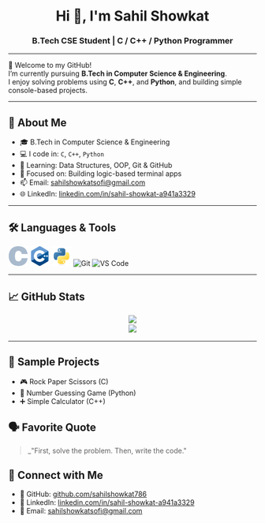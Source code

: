 <h1 align="center">Hi 👋, I'm Sahil Showkat</h1>
<h3 align="center">B.Tech CSE Student | C / C++ / Python Programmer</h3>

---

🌟 Welcome to my GitHub!  
I’m currently pursuing **B.Tech in Computer Science & Engineering**.  
I enjoy solving problems using **C**, **C++**, and **Python**, and building simple console-based projects.

---

## 🧠 About Me

- 🎓 B.Tech in Computer Science & Engineering 
- 💻 I code in: `C`, `C++`, `Python`  
- 🌱 Learning: Data Structures, OOP, Git & GitHub  
- 🔭 Focused on: Building logic-based terminal apps  
- 📫 Email: sahilshowkatsofi@gmail.com  
- 🌐 LinkedIn: [linkedin.com/in/sahil-showkat-a941a3329](https://www.linkedin.com/in/sahil-showkat-a941a3329)

---

## 🛠️ Languages & Tools

<p>
  <img alt="C" width="40px" src="https://raw.githubusercontent.com/devicons/devicon/master/icons/c/c-original.svg" />
  <img alt="C++" width="40px" src="https://raw.githubusercontent.com/devicons/devicon/master/icons/cplusplus/cplusplus-original.svg" />
  <img alt="Python" width="40px" src="https://raw.githubusercontent.com/devicons/devicon/master/icons/python/python-original.svg" />
  <img alt="Git" width="40px" src="https://www.vectorlogo.zone/logos/git-scm/git-scm-icon.svg" />
  <img alt="VS Code" width="40px" src="https://cdn.jsdelivr.net/gh/devicons/devicon/icons/vscode/vscode-original.svg" />
</p>

---

## 📈 GitHub Stats

<p align="center">
  <img src="https://github-readme-stats.vercel.app/api?username=sahilshowkat786&show_icons=true&theme=tokyonight" />
  <br>

  <img src="https://github-readme-stats.vercel.app/api/top-langs/?username=sahilshowkat786&layout=compact&theme=tokyonight" />
</p>

---
## 🧪 Sample Projects

- 🎮 Rock Paper Scissors (C)
- 🧠 Number Guessing Game (Python)
- ➕ Simple Calculator (C++)

## 🗣 Favorite Quote

> _"First, solve the problem. Then, write the code."

## 🤝 Connect with Me

- 🔗 GitHub: [github.com/sahilshowkat786](https://github.com/sahilshowkat786)  
- 💼 LinkedIn: [linkedin.com/in/sahil-showkat-a941a3329](https://www.linkedin.com/in/sahil-showkat-a941a3329)  
- 📧 Email: sahilshowkatsofi@gmail.com
